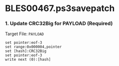 # BLES00467.ps3savepatch

### 1. Update CRC32Big for PAYLOAD (Required)

Target File: `PAYLOAD`

```
set pointer:eof-3
set range:0x000004,pointer
set [hash]:CRC32Big
set pointer:eof-3
write next (0):[hash]
```

